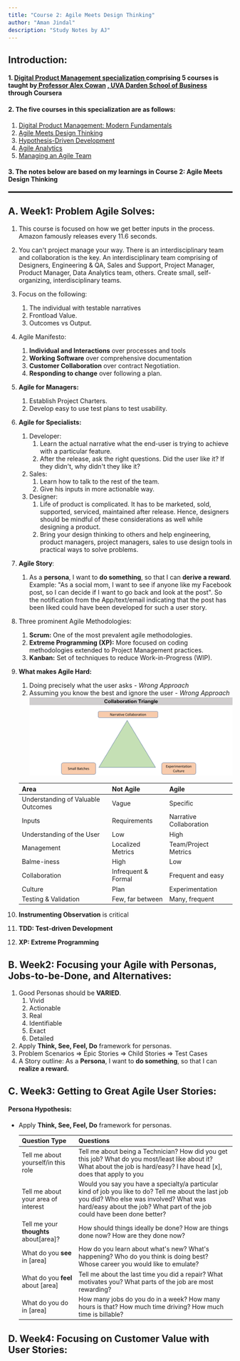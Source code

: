 ```yaml
---
title: "Course 2: Agile Meets Design Thinking"
author: "Aman Jindal"
description: "Study Notes by AJ"
---
```


## Introduction:

#### 1. <a href='https://www.coursera.org/specializations/uva-darden-digital-product-management' target="_blank"> Digital Product Management specialization </a> comprising 5 courses is taught by<a href='https://www.alexandercowan.com/' target="_blank"> Professor Alex Cowan</a> <a href='https://www.darden.virginia.edu/' target="_blank">, UVA Darden School of Business</a> through Coursera

#### 2. The five courses in this specialization are as follows:
   1. <a href='https://www.coursera.org/learn/uva-darden-digital-product-management?specialization=uva-darden-digital-product-management' target="_blank"> Digital Product Management: Modern Fundamentals </a>
   2. <a href='https://www.coursera.org/learn/uva-darden-getting-started-agile?specialization=uva-darden-digital-product-management' target="_blank"> Agile Meets Design Thinking </a>
   3. <a href='https://www.coursera.org/learn/uva-darden-agile-testing?specialization=uva-darden-digital-product-management' target="_blank"> Hypothesis-Driven Development </a>
   4. <a href='https://www.coursera.org/learn/uva-darden-agile-analytics?specialization=uva-darden-digital-product-management' target="_blank"> Agile Analytics </a>
   5. <a href='https://www.coursera.org/learn/uva-darden-agile-team-management?specialization=uva-darden-digital-product-management' target="_blank"> Managing an Agile Team </a>

#### 3. The notes below are based on my learnings in Course 2: Agile Meets Design Thinking

<hr style="border:.05px solid black">

## A. Week1: Problem Agile Solves:

   1. This course is focused on how we get better inputs in the process. Amazon famously releases every 11.6 seconds.
   2. You can't project manage your way. There is an interdisciplinary team and collaboration is the key. An interdisciplinary team comprising of Designers, Engineering & QA, Sales and Support, Project Manager, Product Manager, Data Analytics team, others. Create small, self-organizing, interdisciplinary teams.
   3. Focus on the following:
      1. The individual with testable narratives
      2. Frontload Value.
      3. Outcomes vs Output.
   4. Agile Manifesto:
      1. **Individual and Interactions** over processes and tools
      2. **Working Software** over comprehensive documentation
      3. **Customer Collaboration** over contract Negotiation.
      4. **Responding to change** over following a plan.
   5. **Agile for Managers:**
      1. Establish Project Charters.
      2. Develop easy to use test plans to test usability.
   6. **Agile for Specialists:**
      1. Developer:
         1. Learn the actual narrative what the end-user is trying to achieve with a particular feature.
         2. After the release, ask the right questions. Did the user like it? If they didn't, why didn't they like it?
      2. Sales:
         1. Learn how to talk to the rest of the team.
         2. Give his inputs in more actionable way.
      3. Designer:
         1. Life of product is complicated. It has to be marketed, sold, supported, serviced, maintained after release. Hence, designers should be mindful of these considerations as well while designing a product.
         2. Bring your design thinking to others and help engineering, product managers, project managers, sales to use design tools in practical ways to solve problems.
   7. **Agile Story**:
      1. As a **persona**, I want to **do something**, so that I can **derive a reward**. Example: "As a social mom, I want to see if anyone like my Facebook post, so I can decide if I want to go back and look at the post". So the notification from the App/text/email indicating that the post has been liked could have been developed for such a user story.
   8. Three prominent Agile Methodologies:
      1. **Scrum:** One of the most prevalent agile methodologies.
      2. **Extreme Programming (XP):** More focused on coding methodologies extended to Project Management practices. 
      3. **Kanban:** Set of techniques to reduce Work-in-Progress (WIP).
   9. **What makes Agile Hard:**
      1.  Doing precisely what the user asks _- Wrong Approach_
      2.  Assuming you know the best and ignore the user _- Wrong Approach_
   <br> <img src='.//Course2_Images/image01.jpg'/>

      | Area                                 | Not Agile      | Agile                    |
      | :---                                 | :---           | :---                     |
      | Understanding of Valuable Outcomes   | Vague          | Specific                 | 
      | Inputs                               | Requirements   | Narrative Collaboration  |
      | Understanding of the User            | Low            | High                     | 
      | Management                           | Localized Metrics | Team/Project Metrics  |
      | Balme-iness                          | High              | Low                   |
      | Collaboration | Infrequent & Formal | Frequent and easy |
      | Culture | Plan | Experimentation |
      | Testing & Validation | Few, far between | Many, frequent |

   10. **Instrumenting Observation** is critical
   11. **TDD: Test-driven Development**
   12. **XP: Extreme Programming**


## B. Week2: Focusing your Agile with Personas, Jobs-to-be-Done, and Alternatives:

   1. Good Personas should be **VARIED**.
      1. Vivid
      2. Actionable
      3. Real
      4. Identifiable
      5. Exact
      6. Detailed
   2. Apply **Think, See, Feel, Do** framework for personas.
   3. Problem Scenarios => Epic Stories => Child Stories => Test Cases
   4. A Story outline: As a **Persona**, I want to **do something**, so that I can **realize a reward.** 

## C. Week3: Getting to Great Agile User Stories:

#### **Persona Hypothesis:**

* Apply **Think, See, Feel, Do** framework for personas.

   | Question Type | Questions |
   | :---          | :---      |     
   | Tell me about yourself/in this role | Tell me about being a Technician? How did you get this job? What do you most/least like about it? What about the job is hard/easy? I have head [x], does that apply to you |
   | Tell me about your area of interest | Would you say you have a specialty/a particular kind of job you like to do? Tell me about the last job you did? Who else was involved? What was hard/easy about the job? What part of the job could have been done better? |
   | Tell me your **thoughts** about[area]? | How should things ideally be done? How are things done now? How are they done now? |
   | What do you **see** in [area] | How do you learn about what's new? What's happening? Who do you think is doing best? Whose career you would like to emulate? |
   | What do you **feel** about [area] | Tell me about the last time you did a repair? What motivates you? What parts of the job are most rewarding? |
   | What do you do in [area] | How many jobs do you do in a week? How many hours is that? How much time driving? How much time is billable? |  

  

## D. Week4: Focusing on Customer Value with User Stories:


   